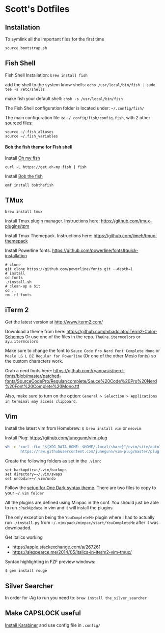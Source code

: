 # Scott's Dotfiles

## Installation
To symlink all the important files for the first time
```
source bootstrap.sh
```

## Fish Shell

Fish Shell Installation:
`brew install fish`

add the shell to the system know shells: `echo /usr/local/bin/fish | sudo tee -a /etc/shells`

make fish your default shell:
`chsh -s /usr/local/bin/fish`

The Fish Shell configuration folder is located under: `~/.config/fish/`

The main configuration file is: `~/.config/fish/config.fish`, with 2 other sourced files:

```
source ~/.fish_aliases
source ~/.fish_variables
```

#### Bob the fish theme for Fish shell

Install [Oh my fish](https://github.com/oh-my-fish/oh-my-fish)
```
curl -L https://get.oh-my.fish | fish
```

Install [Bob the fish](https://github.com/oh-my-fish/theme-bobthefish)
```
omf install bobthefish
```

## TMux
`brew install tmux`

Install Tmux plugin manager. Instructions here: https://github.com/tmux-plugins/tpm

Install Tmux Themepack. Instructions here: https://github.com/jimeh/tmux-themepack

Install Powerline fonts. https://github.com/powerline/fonts#quick-installation
```
# clone
git clone https://github.com/powerline/fonts.git --depth=1
# install
cd fonts
./install.sh
# clean-up a bit
cd ..
rm -rf fonts
```

## iTerm 2

Get the latest version at http://www.iterm2.com/

Download a theme from here: https://github.com/mbadolato/iTerm2-Color-Schemes
Or use one of the files in the repo. `TheOne.itermcolors` or `ayu.itermcolors`

Make sure to change the font to `Sauce Code Pro Nerd Font Complete Mono` or `Meslo LG L DZ Regular for Powerline` (Or one of the other Meslo fonts) so the custom characters work.

Grab a nerd fonts here: https://github.com/ryanoasis/nerd-fonts/blob/master/patched-fonts/SourceCodePro/Regular/complete/Sauce%20Code%20Pro%20Nerd%20Font%20Complete%20Mono.ttf


Also, make sure to turn on the option: `General > Selection > Applications in terminal may access clipboard`.

## Vim
Install the latest vim from Homebrew:
`$ brew install vim` or `neovim`

Install Plug: https://github.com/junegunn/vim-plug
```sh
sh -c 'curl -fLo "${XDG_DATA_HOME:-$HOME/.local/share}"/nvim/site/autoload/plug.vim --create-dirs \
       https://raw.githubusercontent.com/junegunn/vim-plug/master/plug.vim'
```

Create the following folders as set in the `.vimrc`
```
set backupdir=~/.vim/backups
set directory=~/.vim/swaps
set undodir=~/.vim/undo
```
Follow the [setup for One Dark syntax theme](https://github.com/joshdick/onedark.vim#installation). There are two files to copy to your `~/.vim folder`

All the plugins are defined using Minpac in the conf. You should just be able to run `:PackUpdate` in vim and it will install the plugins.

The only exception being the `YouCompleteMe` plugin where I had to actually run `./install.py` from `~/.vim/pack/minpac/start/YouCompleteMe` after it was downloaded.

Get italics working
- https://apple.stackexchange.com/a/267261
- https://alexpearce.me/2014/05/italics-in-iterm2-vim-tmux/

Syntax highlighting in FZF preview windows:
```
$ gem install rouge
```

## Silver Searcher
In order for :Ag to run you need to:
`brew install the_silver_searcher`

## Make CAPSLOCK useful
[Install Karabiner](https://pqrs.org/osx/karabiner/) and use config file in `.config/`
